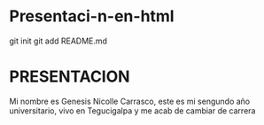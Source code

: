 # Presentaci-n-en-html
git init 
git add README.md
<!DOCTYPE html>
<html lang="es">
<head>
    <meta charset="UTF-8">
    <meta name="viewport" content="width=device-width, initial-scale=1.0">
    <title>Document</title>
</head>
<body>
 <h1> PRESENTACION</h1>
 <p>Mi nombre es Genesis Nicolle Carrasco, este es mi sengundo año universitario, vivo en Tegucigalpa y me acab de cambiar de carrera</p>
</html>
